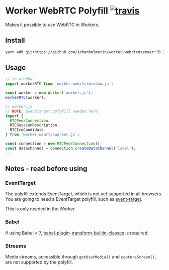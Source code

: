 # Worker WebRTC Polyfill [![travis][travis-image]][travis-url]

[travis-image]: https://travis-ci.org/johanholmerin/worker-webrtc.svg?branch=master
[travis-url]: https://travis-ci.org/johanholmerin/worker-webrtc

Makes it possible to use WebRTC in Workers.

## Install

```sh
yarn add git+https://github.com/johanholmerin/worker-webrtc#semver:^0.1.1
```

## Usage

```javascript
// in window
import workerRTC from 'worker-webrtc/window.js';

const worker = new Worker('worker.js');
workerRTC(worker);
```

```javascript
// worker.js
// NOTE: EventTarget polyfill needed here
import {
  RTCPeerConnection,
  RTCSessionDescription,
  RTCIceCandidate
} from 'worker-webrtc/worker.js';

const connection = new RTCPeerConnection();
const datachannel = connection.createDataChannel('label');
...
```

## Notes - read before using

### EventTarget

The polyfill extends EventTarget, which is not yet supported in all browsers.
You are going to need a EventTarget polyfill, such as
[event-target](https://github.com/WebReflection/event-target).

This is only needed in the Worker.

### Babel

If using Babel < 7, [babel-plugin-transform-builtin-classes](
https://github.com/WebReflection/babel-plugin-transform-builtin-classes) is
required.

### Streams

Media streams, accessible through `getUserMedia()` and `captureStream()`, are
not supported by the polyfill.
